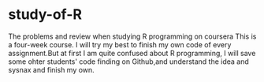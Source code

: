 # study-of-R
The problems and review when studying R programming on coursera
This is a four-week course.
I will try my best to finish my own code of every assignment.But at first I am quite confused about R programming, I will save some
ohter students' code finding on Github,and understand the idea and  sysnax and finish my own.
